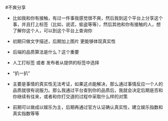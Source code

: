 #不爽分享

+ 比如我和你有接触，有过一件事我感觉很不爽，然后我到这个平台上分享这个事，并且打上标签（比如，说谎，偷盗等等），然后其他和你有接触的人，想了解你这个人，可以到这个平台上查询你

+ 初期只做文字描述，后期加上图片  更能够体现真实性

+ 后端的品质算法是什么？这个重要

+ 人工打标签  或者  发布者从提供的标签中选择

+ “扒一扒”

+ 主要是事情的真实性无法考证，如果这点能解决，那么通过事情反应一个人的品质就很有说服力。那么我通过平台查到你的品质后，我就会决定后期是否和你继续有往来，或者和你打交道的过程中采取什么样的对策

+ 前期可以做成以娱乐为主，后期再通过官方认证确认真实性，建立娱乐指数和真实指数等等
